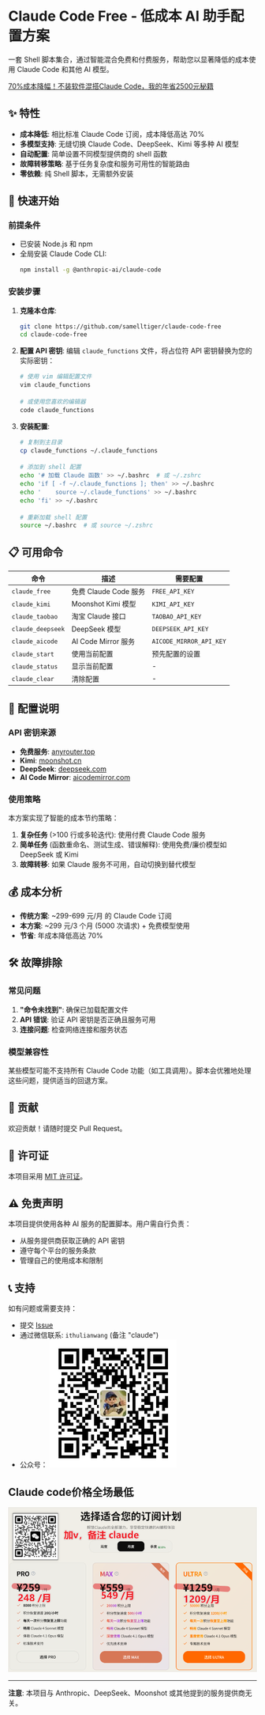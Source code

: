 # Claude Code Free - 低成本 AI 助手配置方案

一套 Shell 脚本集合，通过智能混合免费和付费服务，帮助您以显著降低的成本使用 Claude Code 和其他 AI 模型。

[70%成本降幅！不装软件混搭Claude Code，我的年省2500元秘籍](content.md)

## ✨ 特性

- **成本降低**: 相比标准 Claude Code 订阅，成本降低高达 70%
- **多模型支持**: 无缝切换 Claude Code、DeepSeek、Kimi 等多种 AI 模型
- **自动配置**: 简单设置不同模型提供商的 shell 函数
- **故障转移策略**: 基于任务复杂度和服务可用性的智能路由
- **零依赖**: 纯 Shell 脚本，无需额外安装

## 🚀 快速开始

### 前提条件

- 已安装 Node.js 和 npm
- 全局安装 Claude Code CLI:
  ```bash
  npm install -g @anthropic-ai/claude-code
  ```

### 安装步骤

1. **克隆本仓库**:
   ```bash
   git clone https://github.com/samelltiger/claude-code-free
   cd claude-code-free
   ```

2. **配置 API 密钥**:
   编辑 `claude_functions` 文件，将占位符 API 密钥替换为您的实际密钥：
   ```bash
   # 使用 vim 编辑配置文件
   vim claude_functions
   
   # 或使用您喜欢的编辑器
   code claude_functions
   ```

3. **安装配置**:
   ```bash
   # 复制到主目录
   cp claude_functions ~/.claude_functions
   
   # 添加到 shell 配置
   echo '# 加载 Claude 函数' >> ~/.bashrc  # 或 ~/.zshrc
   echo 'if [ -f ~/.claude_functions ]; then' >> ~/.bashrc
   echo '    source ~/.claude_functions' >> ~/.bashrc
   echo 'fi' >> ~/.bashrc
   
   # 重新加载 shell 配置
   source ~/.bashrc  # 或 source ~/.zshrc
   ```

## 📋 可用命令

| 命令 | 描述 | 需要配置 |
|------|------|----------|
| `claude_free` | 免费 Claude Code 服务 | `FREE_API_KEY` |
| `claude_kimi` | Moonshot Kimi 模型 | `KIMI_API_KEY` |
| `claude_taobao` | 淘宝 Claude 接口 | `TAOBAO_API_KEY` |
| `claude_deepseek` | DeepSeek 模型 | `DEEPSEEK_API_KEY` |
| `claude_aicode` | AI Code Mirror 服务 | `AICODE_MIRROR_API_KEY` |
| `claude_start` | 使用当前配置 | 预先配置的设置 |
| `claude_status` | 显示当前配置 | - |
| `claude_clear` | 清除配置 | - |

## 🔧 配置说明

### API 密钥来源

- **免费服务**: [anyrouter.top](https://anyrouter.top)
- **Kimi**: [moonshot.cn](https://www.moonshot.cn/)
- **DeepSeek**: [deepseek.com](https://www.deepseek.com/)
- **AI Code Mirror**: [aicodemirror.com](https://www.aicodemirror.com/register?invitecode=YWJB6R)

### 使用策略

本方案实现了智能的成本节约策略：

1. **复杂任务** (>100 行或多轮迭代): 使用付费 Claude Code 服务
2. **简单任务** (函数重命名、测试生成、错误解释): 使用免费/廉价模型如 DeepSeek 或 Kimi
3. **故障转移**: 如果 Claude 服务不可用，自动切换到替代模型

## 💰 成本分析

- **传统方案**: ~299-699 元/月 的 Claude Code 订阅
- **本方案**: ~299 元/3 个月 (5000 次请求) + 免费模型使用
- **节省**: 年成本降低高达 70%

## 🛠️ 故障排除

### 常见问题

1. **"命令未找到"**: 确保已加载配置文件
2. **API 错误**: 验证 API 密钥是否正确且服务可用
3. **连接问题**: 检查网络连接和服务状态

### 模型兼容性

某些模型可能不支持所有 Claude Code 功能（如工具调用）。脚本会优雅地处理这些问题，提供适当的回退方案。

## 🤝 贡献

欢迎贡献！请随时提交 Pull Request。

## 📄 许可证

本项目采用 [MIT 许可证](LICENSE)。

## ⚠️ 免责声明

本项目提供使用各种 AI 服务的配置脚本。用户需自行负责：
- 从服务提供商获取正确的 API 密钥
- 遵守每个平台的服务条款
- 管理自己的使用成本和限制

## 📞 支持

如有问题或需要支持：
- 提交 [Issue](https://github.com/samelltiger/claude-code-free/issues)
- 通过微信联系: `ithulianwang` (备注 "claude")
- 公众号：
![](images/微信公众号.jpg)

## Claude code价格全场最低
![](./images/claude-code-month-price.png)

---

**注意**: 本项目与 Anthropic、DeepSeek、Moonshot 或其他提到的服务提供商无关。